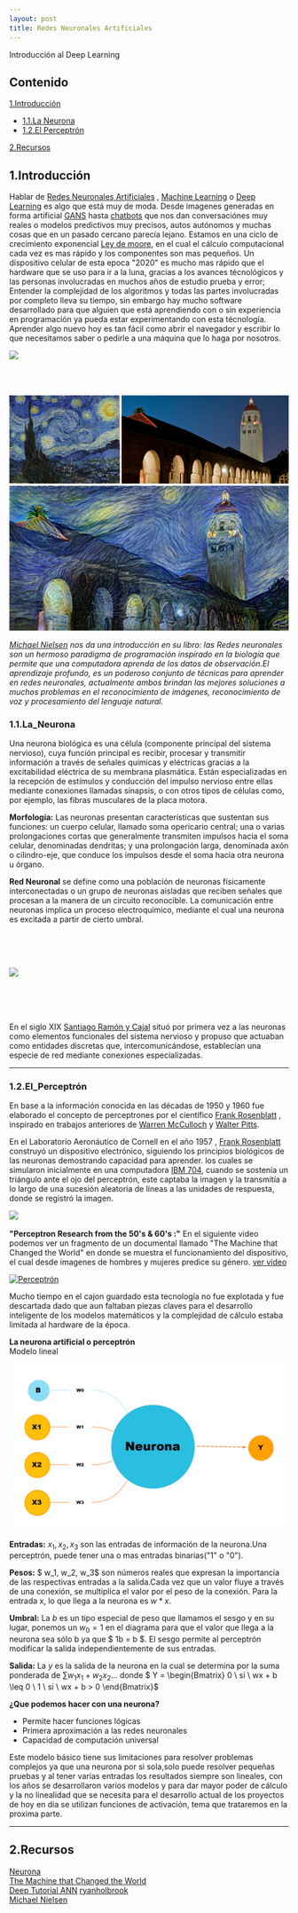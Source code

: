 ```yaml
---
layout: post
title: Redes Neuronales Artificiales
---
```

Introducción al Deep Learning

## Contenido

[1.Introducción](#1.Introducción)
   * [1.1.La Neurona](#1.1.La_Neurona)
   * [1.2.El Perceptrón](#1.2.El_Perceptrón)

[2.Recursos](#2.Recursos)   


## 1.Introducción

Hablar de [Redes Neuronales Artificiales](https://en.wikipedia.org/wiki/Artificial_neural_network) , [Machine Learning](https://en.wikipedia.org/wiki/Machine_learning) o [Deep Learning](https://en.wikipedia.org/wiki/Deep_learning) es algo que está muy de moda. Desde imagenes generadas en forma artificial [GANS](https://thispersondoesnotexist.com/) hasta [chatbots](https://www.youtube.com/watch?v=otvqkWFvUZU&ab_channel=DotCSV) que nos dan conversaciónes muy reales o modelos predictivos muy precisos, autos autónomos y muchas cosas que en un pasado cercano parecía lejano. Estamos en una ciclo de crecimiento exponencial [Ley de moore](https://en.wikipedia.org/wiki/Moore%27s_law), en el cual el cálculo computacional cada vez es mas rápido y los componentes son mas pequeños. Un dispositivo celular de esta epoca "2020" es mucho mas rápido que el hardware que se uso para ir a la luna, gracias a los avances técnológicos y las personas involucradas en muchos años de estudio prueba y error; Entender la complejidad de los algoritmos y todas las partes involucradas por completo lleva su tiempo, sin embargo hay mucho software desarrollado para que alguien que está aprendiendo con o sin experiencia en programación ya pueda estar experimentando con esta técnología. Aprender algo nuevo hoy es tan fácil como abrir el navegador y escribir lo que necesitamos saber o pedirle a una máquina que lo haga por nosotros.

![](https://www.iartificial.net/wp-content/uploads/2019/06/monalisa.gif)

<br>
<br>

![](https://raw.githubusercontent.com/jjups96/fast-style-transfer/master/examples/thumbs/johnson.png)

_[Michael Nielsen](http://neuralnetworksanddeeplearning.com/index.html) nos da una introducción en su libro: las Redes neuronales son un hermoso paradigma de programación inspirado en la biología que permite que una computadora aprenda de los datos de observación.El aprendizaje profundo, es un poderoso conjunto de técnicas para aprender en redes neuronales, actualmente ambos brindan las mejores soluciones a muchos problemas en el reconocimiento de imágenes, reconocimiento de voz y procesamiento del lenguaje natural._


### 1.1.La_Neurona    

Una neurona biológica es una célula (componente principal del sistema nervioso), cuya función principal es recibir, procesar y transmitir información a través de señales químicas y eléctricas gracias a la excitabilidad eléctrica de su membrana plasmática. Están especializadas en la recepción de estímulos y conducción del impulso nervioso entre ellas mediante conexiones llamadas sinapsis, o con otros tipos de células como, por ejemplo, las fibras musculares de la placa motora. 

**Morfología:** Las neuronas presentan características que sustentan sus funciones: un cuerpo celular, llamado soma opericario central; una o varias prolongaciones cortas que generalmente transmiten impulsos hacia el soma celular, denominadas dendritas; y una prolongación larga, denominada axón o cilindro-eje, que conduce los impulsos desde el soma hacia otra neurona u órgano.

**Red Neuronal** se define como una población de neuronas físicamente interconectadas o un grupo de neuronas aisladas que reciben señales que procesan a la manera de un circuito reconocible. La comunicación entre neuronas implica un proceso electroquímico, mediante el cual una neurona es excitada a partir de cierto umbral.



<br>
<br>
<br>

![](https://i.imgur.com/kj5i6dH.gif)

<br>
<br>
<br>

En el siglo XIX [Santiago Ramón y Cajal](https://es.wikipedia.org/wiki/Neurona#:~:text=y%20las%20sinapsis.-,Funci%C3%B3n%20de%20las%20neuronas,se%C3%B1ales%20el%C3%A9ctricas%20denominadas%20impulsos%20nerviosos) situó por primera vez a las neuronas como elementos funcionales del sistema nervioso y propuso que actuaban como entidades discretas que, intercomunicándose, establecían una especie de red mediante conexiones especializadas. 

---

### 1.2.El_Perceptrón

En base a la información conocida en las décadas de 1950 y 1960 fue elaborado el concepto de perceptrones por el científico [Frank Rosenblatt](https://en.wikipedia.org/wiki/Frank_Rosenblatt) , inspirado en trabajos anteriores de [Warren McCulloch](https://en.wikipedia.org/wiki/Warren_Sturgis_McCulloch) y [Walter Pitts](https://es.wikipedia.org/wiki/Walter_Pitts). 

En el Laboratorio Aeronáutico de Cornell en el año 1957 , [Frank Rosenblatt](https://en.wikipedia.org/wiki/Frank_Rosenblatt) construyó un dispositivo electrónico, siguiendo los principios biológicos de las neuronas demostrando capacidad para aprender. los cuales se simularon inicialmente en una computadora [IBM 704](https://en.wikipedia.org/wiki/IBM_704), cuando se sostenía un triángulo ante el ojo del perceptrón, este captaba la imagen y la transmitía a lo largo de una sucesión aleatoria de líneas a las unidades de respuesta, donde se registró la imagen. 

![](https://www.simplilearn.com/ice9/free_resources_article_thumb/emergence-of-perceptron-with-diagram-of-simplified-model.jpg)

**"Perceptron Research from the 50's & 60's :"** En el siguiente video podemos ver un fragmento de un documental llamado "The Machine that Changed the World" en donde se muestra el funcionamiento del dispositivo, el cual desde imagenes de hombres y mujeres predice su género. [ver video](https://www.youtube.com/watchv=cNxadbrN_aI&ab_channel=ArxivInsights)

[![Perceptrón](https://upload.wikimedia.org/wikipedia/commons/7/7d/IBM_704_mainframe.gif)](https://www.youtube.com/watch?v=cNxadbrN_aI&ab_channel=ArxivInsights)

Mucho tiempo en el cajon guardado esta tecnología no fue explotada y fue descartada dado que aun faltaban piezas claves para el desarrollo inteligente de los modelos matemáticos y la complejidad de cálculo estaba limitada al hardware de la época.

**La neurona artificial o perceptrón**  
 Modelo lineal


![](https://raw.githubusercontent.com/Azhura/Cursos/master/imagenes/DL/Neurona.png)   

**Entradas:** $x_1,x_2,x_3$ son las entradas de información de la neurona.Una perceptrón, puede tener una o mas entradas binarias("1" o "0").  

**Pesos:** $ w_1, w_2, w_3$ son números reales que expresan la importancia de las respectivas entradas a la salida.Cada vez que un valor fluye a través de una conexión, se multiplica el valor por el peso de la conexión. Para la entrada x, lo que llega a la neurona es $w * x$. 

**Umbral:** La $b$ es un tipo especial de peso que llamamos el sesgo y en su lugar, ponemos un $w_0 = 1$ en el diagrama para que el valor que llega a la neurona sea sólo b ya que $ 1b = b $. El sesgo permite al perceptrón modificar la salida independientemente de sus entradas.   

**Salida:** La $y$ es la salida de la neurona en la cual se determina por la suma ponderada de $\sum w_1x_1+w_2x_2...$ donde $ Y = \begin{Bmatrix} 0 \ si \ wx + b \leq 0  \\ 1 \ si \ wx + b > 0 \end{Bmatrix}$     

**¿Que podemos hacer con una neurona?**   
- Permite hacer funciones lógicas   
- Primera aproximación a las redes neuronales   
- Capacidad de computación universal    

Este modelo básico tiene sus limitaciones para resolver problemas complejos ya que una neurona por si sola,solo puede resolver pequeñas pruebas y al tener varias entradas los resultados siempre son lineales, con los años se desarrollaron varios modelos y para dar mayor poder de cálculo y la no linealidad que se necesita para el desarrollo actual de los proyectos de hoy en día se utilizan funciones de activación, tema que trataremos en la proxima parte.

---

## 2.Recursos

[Neurona](https://es.wikipedia.org/wiki/Neurona)     
[The Machine that Changed the World](https://www.youtube.com/watch?v=enWWlx7-t0k&ab_channel=LeonardoRomandaRosa)   
[Deep Tutorial ANN](https://www.kaggle.com/shrutimechlearn/deep-tutorial-1-ann-and-classification)
[ryanholbrook](https://www.kaggle.com/ryanholbrook/a-single-neuron)   
[Michael Nielsen](http://neuralnetworksanddeeplearning.com/index.html)

